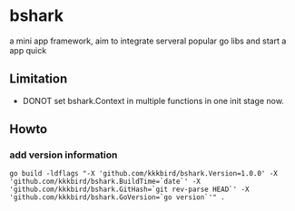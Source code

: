 # bshark

a mini app framework, aim to integrate serveral popular go libs and start a app quick

## Limitation

* DONOT set bshark.Context in multiple functions in one init stage now.

## Howto

### add version information

``` shell
go build -ldflags "-X 'github.com/kkkbird/bshark.Version=1.0.0' -X 'github.com/kkkbird/bshark.BuildTime=`date`' -X 'github.com/kkkbird/bshark.GitHash=`git rev-parse HEAD`' -X 'github.com/kkkbird/bshark.GoVersion=`go version`'" .
```
